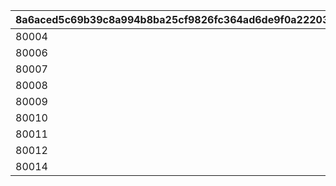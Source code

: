 |8a6aced5c69b39c8a994b8ba25cf9826fc364ad6de9f0a222039733808ee310b|27f125c1d4c6028ea3e8b9af17143e484556c34821b5e349752af16e5656c267|10fb1eb678636d4d67bbd7b64e7036d3be41f38d972101cebfd208b5ccb3aaa7|b92bc6a63b09f4bb7e8650e6c183e237d948d40c390876af755bf822d169157a|47f8c796e6b4b60fc954762dc09161e035554c342006170b6c467e0acc26f700|
| --- | --- | --- | --- | --- |
|80004|9002|2021-02-28 11:59:59|2021-02-28 11:59:59|2021-01-30 05:00:00|
|80006|9004|2022-07-31 11:00:00|2022-02-28 11:59:59|2022-01-30 05:00:00|
|80007|9005|2022-08-31 04:59:59|2022-08-31 04:59:59|2022-08-01 05:00:00|
|80008|9006|2023-07-12 14:30:00|2023-02-28 11:59:59|2023-01-31 05:00:00|
|80009|9007|2023-08-16 04:59:59|2023-08-16 04:59:59|2023-08-01 05:00:00|
|80010|9008|2024-02-29 11:59:59|2024-02-29 11:59:59|2024-01-31 05:00:00|
|80011|9009|2024-08-16 04:59:59|2024-08-16 04:59:59|2024-08-01 05:00:00|
|80012|9010|2025-02-16 04:59:59|2025-02-16 04:59:59|2025-02-08 05:00:00|
|80014|9012|2025-08-16 04:59:59|2025-08-16 04:59:59|2025-08-13 05:00:00|